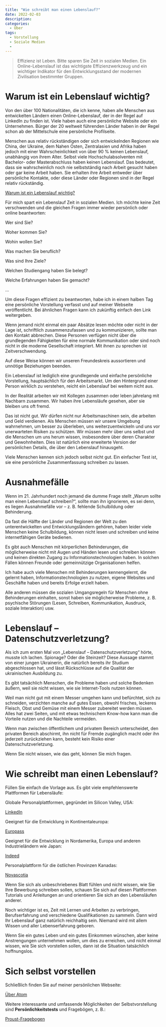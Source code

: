 ```yaml
---
title: "Wie schreibt man einen Lebenslauf?"
date: 2022-02-03
description:
categories:
  - Über
tags:
  - Vorstellung
  - Soziale Medien
  - 
---
```


> Effizienz ist Leben. Bitte sparen Sie Zeit in sozialen Medien. Ein Online-Lebenslauf ist das wichtigste Effizienzwerkzeug und ein wichtiger Indikator für den Entwicklungsstand der modernen Zivilisation bestimmter Gruppen.


# Warum ist ein Lebenslauf wichtig?

Von den über 100 Nationalitäten, die ich kenne, haben alle Menschen aus entwickelten Ländern einen Online-Lebenslauf, der in der Regel auf LinkedIn zu finden ist. Viele haben auch eine persönliche Website oder ein Unternehmen. Bürger der 20 weltweit führenden Länder haben in der Regel schon ab der Mittelschule eine persönliche Profilseite.

Menschen aus relativ rückständigen oder sich entwickelnden Regionen wie China, der Ukraine, dem Nahen Osten, Zentralasien und Afrika haben jedoch mit einer Wahrscheinlichkeit von über 90 % keinen Lebenslauf, unabhängig von ihrem Alter. Selbst viele Hochschulabsolventen mit Bachelor- oder Masterabschluss haben keinen Lebenslauf. Das bedeutet, dass sie wahrscheinlich noch nie selbstständig nach Arbeit gesucht haben oder gar keine Arbeit haben. Sie erhalten ihre Arbeit entweder über persönliche Kontakte, oder diese Länder oder Regionen sind in der Regel relativ rückständig.

[Warum ist ein Lebenslauf wichtig?](https://www.indeed.com/career-advice/resumes-cover-letters/why-is-a-resume-important)

Für mich spart ein Lebenslauf Zeit in sozialen Medien. Ich möchte keine Zeit verschwenden und die gleichen Fragen immer wieder persönlich oder online beantworten:

Wer sind Sie?

Woher kommen Sie?

Wohin wollen Sie?

Was machen Sie beruflich?

Was sind Ihre Ziele?

Welchen Studiengang haben Sie belegt?

Welche Erfahrungen haben Sie gemacht?

…

Um diese Fragen effizient zu beantworten, habe ich in einem halben Tag eine persönliche Vorstellung verfasst und auf meiner Webseite veröffentlicht.  Bei ähnlichen Fragen kann ich zukünftig einfach den Link weitergeben.

Wenn jemand nicht einmal ein paar Absätze lesen möchte oder nicht in der Lage ist, schriftlich zusammenzufassen und zu kommunizieren, sollte man den Kontakt abbrechen.  Diese Personen verfügen nicht über die grundlegenden Fähigkeiten für eine normale Kommunikation oder sind noch nicht in die moderne Gesellschaft integriert.  Mit ihnen zu sprechen ist Zeitverschwendung.

Auf diese Weise können wir unseren Freundeskreis aussortieren und unnötige Beziehungen beenden.

Ein Lebenslauf ist lediglich eine grundlegende und einfache persönliche Vorstellung, hauptsächlich für den Arbeitsmarkt.  Um den Hintergrund einer Person wirklich zu verstehen, reicht ein Lebenslauf bei weitem nicht aus.

In der Realität arbeiten wir mit Kollegen zusammen oder leben jahrelang mit Nachbarn zusammen.  Wir haben ihre Lebensläufe gesehen, aber sie bleiben uns oft fremd.

Das ist nicht gut. Wir dürfen nicht nur Arbeitsmaschinen sein, die arbeiten und Geld verdienen. Als Menschen müssen wir unsere Umgebung wahrnehmen, um besser zu überleben, uns weiterzuentwickeln und uns vor unerwarteten Risiken zu schützen. Wir müssen mehr über uns selbst und die Menschen um uns herum wissen, insbesondere über deren Charakter und Gewohnheiten.  Dies ist natürlich eine erweiterte Version der persönlichen Details, die über den Lebenslauf hinausgeht.

Viele Menschen kennen sich jedoch selbst nicht gut.  Ein einfacher Test ist, sie eine persönliche Zusammenfassung schreiben zu lassen.

# Ausnahmefälle

Wenn im 21. Jahrhundert noch jemand die dumme Frage stellt „Warum sollte man einen Lebenslauf schreiben?“, sollte man ihn ignorieren, es sei denn, es liegen Ausnahmefälle vor – z. B. fehlende Schulbildung oder Behinderung.

Da fast die Hälfte der Länder und Regionen der Welt zu den unterentwickelten und Entwicklungsländern gehören, haben leider viele Menschen keine Schulbildung, können nicht lesen und schreiben und keine internetfähigen Geräte bedienen.

Es gibt auch Menschen mit körperlichen Behinderungen, die möglicherweise nicht mit Augen und Händen lesen und schreiben können und keinen direkten Zugang zu Informationstechnologien haben. In solchen Fällen können Freunde oder gemeinnützige Organisationen helfen.

Ich habe auch viele Menschen mit Behinderungen kennengelernt, die gelernt haben, Informationstechnologien zu nutzen, eigene Websites und Geschäfte haben und bereits Erfolge erzielt haben.

Alle anderen müssen die sozialen Umgangsregeln für Menschen ohne Behinderungen einhalten, sonst haben sie möglicherweise Probleme, z. B. psychische Störungen (Lesen, Schreiben, Kommunikation, Ausdruck, soziale Interaktion) usw.


# Lebenslauf – Datenschutzverletzung?

Als ich zum ersten Mal von „Lebenslauf – Datenschutzverletzung“ hörte, musste ich lachen. Spionage? Oder die Steinzeit? Diese Aussage stammt von einer jungen Ukrainerin, die natürlich bereits ihr Studium abgeschlossen hat, und lässt Rückschlüsse auf die Qualität der ukrainischen Ausbildung zu.

Es gibt tatsächlich Menschen, die Probleme haben und solche Bedenken äußern, weil sie nicht wissen, wie sie Internet-Tools nutzen können.

Weil man nicht gut mit einem Messer umgehen kann und befürchtet, sich zu schneiden, verzichten manche auf gutes Essen, obwohl frisches, leckeres Fleisch, Obst und Gemüse mit einem Messer zubereitet werden müssen. Alles hat zwei Seiten, und mit etwas technischem Know-how kann man die Vorteile nutzen und die Nachteile vermeiden.

Wenn man zwischen öffentlichem und privatem Bereich unterscheidet, den privaten Bereich abschirmt, ihn nicht für Fremde zugänglich macht oder ihn jederzeit zurückziehen kann, besteht kein Risiko einer Datenschutzverletzung.

Wenn Sie nicht wissen, wie das geht, können Sie mich fragen.


# Wie schreibt man einen Lebenslauf?

Füllen Sie einfach die Vorlage aus. Es gibt viele empfehlenswerte Plattformen für Lebensläufe:

Globale Personalplattformen, gegründet im Silicon Valley, USA:

[LinkedIn](https://www.linkedin.com/)

Geeignet für die Entwicklung in Kontinentaleuropa:

[Europass](https://europa.eu/europass/en)

Geeignet für die Entwicklung in Nordamerika, Europa und anderen Industrieländern wie Japan:

[Indeed](https://my.indeed.com/resume)

Personalplattform für die östlichen Provinzen Kanadas:

[Novascotia](https://novascotiaworks.ca/nsdc/)

Wenn Sie sich als unbeschriebenes Blatt fühlen und nicht wissen, wie Sie Ihre Bewerbung schreiben sollen, schauen Sie sich auf diesen Plattformen Tutorials und Anleitungen an und orientieren Sie sich an den Lebensläufen anderer.

Noch wichtiger ist es, Zeit mit Lernen und Arbeiten zu verbringen, Berufserfahrung und verschiedene Qualifikationen zu sammeln. Dann wird Ihr Lebenslauf ganz natürlich reichhaltig sein. Niemand wird mit allem Wissen und aller Lebenserfahrung geboren.

Wenn Sie ein gutes Leben und ein gutes Einkommen wünschen, aber keine Anstrengungen unternehmen wollen, um dies zu erreichen, und nicht einmal wissen, wie Sie sich vorstellen sollen, dann ist die Situation tatsächlich hoffnungslos.


# Sich selbst vorstellen

Schließlich finden Sie auf meiner persönlichen Webseite:

[Über Atom](https://atomx.cc/about)

Weitere interessante und umfassende Möglichkeiten der Selbstvorstellung sind **Persönlichkeitstests** und Fragebögen, z. B.:

[Proust-Fragebogen](https://en.wikipedia.org/wiki/Proust_Questionnaire)